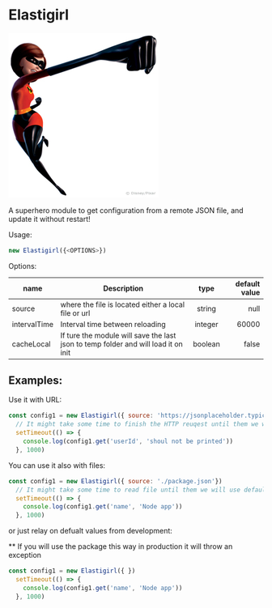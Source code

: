 # Elastigirl

![alt text](./image/superhero.jpg "Super hero")


A superhero module to get configuration from a remote JSON file, and update it without restart!

Usage:
```javascript
new Elastigirl({<OPTIONS>})
```

Options:


| name         | Description                                                                        |   type  | default value |
|--------------|------------------------------------------------------------------------------------|:-------:|--------------:|
| source       | where the file is located either a local file or url                               |  string |          null |
| intervalTime | Interval time between reloading                                                    | integer |         60000 |
| cacheLocal   | If ture the module will save the last json to temp folder and will load it on init | boolean |         false |

## Examples:

Use it with URL:
```javascript
const config1 = new Elastigirl({ source: 'https://jsonplaceholder.typicode.com/posts/1'})
  // It might take some time to finish the HTTP reuqest until them we will use default values
  setTimeout(() => {
    console.log(config1.get('userId', 'shoul not be printed'))
  }, 1000)

```

You can use it also with files:
```javascript
const config1 = new Elastigirl({ source: './package.json'})
  // It might take some time to read file until them we will use default values
  setTimeout(() => {
    console.log(config1.get('name', 'Node app'))
  }, 1000)

```

or just relay on defualt values from development:

** If you will use the package this way in production it will throw an exception
```javascript
const config1 = new Elastigirl({ })
  setTimeout(() => {
    console.log(config1.get('name', 'Node app'))
  }, 1000)

```

